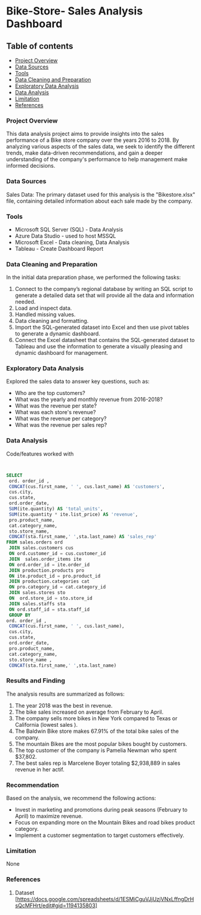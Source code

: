 # Bike-Store- Sales Analysis Dashboard

## Table of contents
- [Project Overview](#project-overview) 
- [Data Sources](#data-sources)
- [Tools](#tools)
- [Data Cleaning and Preparation](#data-cleaning-and-preparation)
- [Exploratory Data Analysis](#exploratory-data-analysis)
- [Data Analysis](#data-analysis)
- [Limitation](#limitation)
- [References](#references)

### Project Overview 
This data analysis project aims to provide insights into the sales performance of a Bike store company over the years 2016 to 2018. By analyzing various aspects of the sales data, we seek to identify the different trends, make data-driven recommendations, and gain a deeper understanding of the company's performance to help management make informed decisions. 

### Data Sources 
Sales Data: The primary dataset used for this analysis is the "Bikestore.xlsx" file, containing detailed information about each sale made by the company.

### Tools
- Microsoft SQL Server (SQL) - Data Analysis 
- Azure Data Studio - used to host MSSQL
- Microsoft Excel - Data cleaning, Data Analysis 
- Tableau - Create Dashboard Report

### Data Cleaning and Preparation
In the initial data preparation phase, we performed the following tasks: 

1.	Connect to the company’s regional database by writing an SQL script to generate a detailed data set that will provide all the data and information needed.
2.	Load and inspect data.
3.	Handled missing values.
4.	Data cleaning and formatting.
5.	Import the SQL-generated dataset into Excel and then use pivot tables to generate a dynamic dashboard.
6.	Connect the Excel datasheet  that contains the SQL-generated dataset to Tableau and use the information to generate a visually pleasing and dynamic dashboard for management.

### Exploratory Data Analysis

Explored the sales data to answer key questions, such as:

- Who are the top customers?
- What was the yearly and monthly revenue from 2016-2018?
- What was the  revenue per state?
- What was each store's revenue?
- What was the revenue per category?
- What was the revenue per sales rep?

### Data Analysis 
  Code/features worked with
  
```SQL


SELECT
 ord. order_id ,
 CONCAT(cus.first_name, ' ', cus.last_name) AS 'customers',
 cus.city,
 cus.state,
 ord.order_date,
 SUM(ite.quantity) AS 'total_units',
 SUM(ite.quantity * ite.list_price) AS 'revenue',
 pro.product_name,
 cat.category_name,
 sto.store_name,
 CONCAT(sta.first_name,' ',sta.last_name) AS 'sales_rep'
FROM sales.orders ord
 JOIN sales.customers cus 
 ON ord.customer_id = cus.customer_id
 JOIN  sales.order_items ite 
 ON ord.order_id = ite.order_id 
 JOIN production.products pro
 ON ite.product_id = pro.product_id
 JOIN production.categories cat 
 ON pro.category_id = cat.category_id
 JOIN sales.stores sto
 ON  ord.store_id = sto.store_id
 JOIN sales.staffs sta
 ON ord.staff_id = sta.staff_id
 GROUP BY 
ord. order_id ,
 CONCAT(cus.first_name, ' ', cus.last_name),
 cus.city,
 cus.state,
 ord.order_date,
 pro.product_name,
 cat.category_name,
 sto.store_name ,
 CONCAT(sta.first_name,' ',sta.last_name) 
```
### Results and Finding

The analysis results are summarized as follows:
1. The year 2018 was the best in revenue.
2. The bike sales increased on average from February to April.
3. The company sells more bikes in New York compared to Texas or California (lowest sales ).
4. The Baldwin Bike store makes 67.91% of the total bike sales of the company.
5. The mountain Bikes are the most popular bikes bought by customers.
6. The top customer of the company is Pamelia Newman who spent $37,802.
7. The best sales rep is Marcelene Boyer totaling $2,938,889 in sales revenue in her actif. 


### Recommendation

Based on the analysis, we recommend the following actions:

- Invest in marketing and promotions during peak seasons (February to April) to maximize revenue.
- Focus on expanding more on the Mountain Bikes and road bikes product category.
- Implement a customer segmentation to target customers effectively.

### Limitation 
  None

### References

1. Dataset [https://docs.google.com/spreadsheets/d/1ESMiCguVJjUzjVNxLffngDrHsQcMFHrt/edit#gid=1194135803]
  








